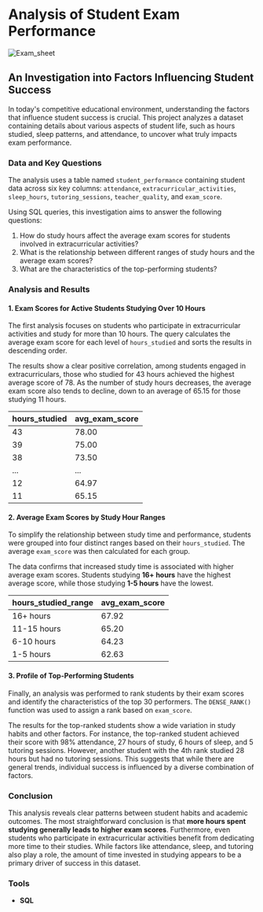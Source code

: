 # Analysis of Student Exam Performance

![Exam_sheet](https://github.com/user-attachments/assets/0f04f3a9-6267-48a1-b54c-dbdcaeb56a71)

## An Investigation into Factors Influencing Student Success

In today's competitive educational environment, understanding the factors that influence student success is crucial. This project analyzes a dataset containing details about various aspects of student life, such as hours studied, sleep patterns, and attendance, to uncover what truly impacts exam performance.

### Data and Key Questions

The analysis uses a table named `student_performance` containing student data across six key columns: `attendance`, `extracurricular_activities`, `sleep_hours`, `tutoring_sessions`, `teacher_quality`, and `exam_score`.

Using SQL queries, this investigation aims to answer the following questions:

1.  How do study hours affect the average exam scores for students involved in extracurricular activities?
2.  What is the relationship between different ranges of study hours and the average exam scores?
3.  What are the characteristics of the top-performing students?

### Analysis and Results

#### 1\. Exam Scores for Active Students Studying Over 10 Hours

The first analysis focuses on students who participate in extracurricular activities and study for more than 10 hours. The query calculates the average exam score for each level of `hours_studied` and sorts the results in descending order.

The results show a clear positive correlation, among students engaged in extracurriculars, those who studied for 43 hours achieved the highest average score of 78. As the number of study hours decreases, the average exam score also tends to decline, down to an average of 65.15 for those studying 11 hours.

| hours\_studied | avg\_exam\_score |
| :--- | :--- |
| 43 | 78.00 |
| 39 | 75.00 |
| 38 | 73.50 |
| ... | ... |
| 12 | 64.97 |
| 11 | 65.15 |

#### 2\. Average Exam Scores by Study Hour Ranges

To simplify the relationship between study time and performance, students were grouped into four distinct ranges based on their `hours_studied`. The average `exam_score` was then calculated for each group.

The data confirms that increased study time is associated with higher average exam scores. Students studying **16+ hours** have the highest average score, while those studying **1-5 hours** have the lowest.

| hours\_studied\_range | avg\_exam\_score |
| :--- | :--- |
| 16+ hours | 67.92 |
| 11-15 hours | 65.20 |
| 6-10 hours | 64.23 |
| 1-5 hours | 62.63 |

#### 3\. Profile of Top-Performing Students

Finally, an analysis was performed to rank students by their exam scores and identify the characteristics of the top 30 performers. The `DENSE_RANK()` function was used to assign a rank based on `exam_score`.

The results for the top-ranked students show a wide variation in study habits and other factors. For instance, the top-ranked student achieved their score with 98% attendance, 27 hours of study, 6 hours of sleep, and 5 tutoring sessions. However, another student with the 4th rank studied 28 hours but had no tutoring sessions. This suggests that while there are general trends, individual success is influenced by a diverse combination of factors.

### Conclusion

This analysis reveals clear patterns between student habits and academic outcomes. The most straightforward conclusion is that **more hours spent studying generally leads to higher exam scores**. Furthermore, even students who participate in extracurricular activities benefit from dedicating more time to their studies. While factors like attendance, sleep, and tutoring also play a role, the amount of time invested in studying appears to be a primary driver of success in this dataset.

### Tools

- **SQL**
